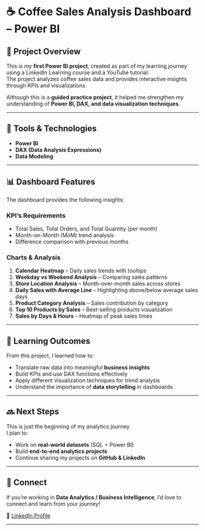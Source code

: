 
# ☕ Coffee Sales Analysis Dashboard – Power BI  

## 📌 Project Overview  
This is my **first Power BI project**, created as part of my learning journey using a LinkedIn Learning course and a YouTube tutorial.  
The project analyzes coffee sales data and provides interactive insights through KPIs and visualizations.  

Although this is a **guided practice project**, it helped me strengthen my understanding of **Power BI, DAX, and data visualization techniques**.  

---

## 🔧 Tools & Technologies  
- **Power BI**  
- **DAX (Data Analysis Expressions)**  
- **Data Modeling**  

---

## 📊 Dashboard Features  
The dashboard provides the following insights:  

### **KPI’s Requirements**
- Total Sales, Total Orders, and Total Quantity (per month)  
- Month-on-Month (MoM) trend analysis  
- Difference comparison with previous months  

### **Charts & Analysis**
1. **Calendar Heatmap** – Daily sales trends with tooltips  
2. **Weekday vs Weekend Analysis** – Comparing sales patterns  
3. **Store Location Analysis** – Month-over-month sales across stores  
4. **Daily Sales with Average Line** – Highlighting above/below average sales days  
5. **Product Category Analysis** – Sales contribution by category  
6. **Top 10 Products by Sales** – Best-selling products visualization  
7. **Sales by Days & Hours** – Heatmap of peak sales times  

---

## 🎯 Learning Outcomes  
From this project, I learned how to:  
- Translate raw data into meaningful **business insights**  
- Build KPIs and use DAX functions effectively  
- Apply different visualization techniques for trend analysis  
- Understand the importance of **data storytelling** in dashboards  

---

## 🔜 Next Steps  
This is just the beginning of my analytics journey.  
I plan to:  
- Work on **real-world datasets** (SQL + Power BI)  
- Build **end-to-end analytics projects**  
- Continue sharing my projects on **GitHub & LinkedIn**  

---

## 🤝 Connect  
If you’re working in **Data Analytics / Business Intelligence**, I’d love to connect and learn from your journey!  

📌 [LinkedIn Profile](https://www.linkedin.com/in/sainiharleen/)  

---

